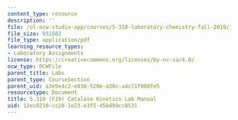 ```yaml
---
content_type: resource
description: ''
file: /ol-ocw-studio-app/courses/5-310-laboratory-chemistry-fall-2019/12ec0210cc281e23e3f545bd99cc8531_MIT5_310F19_Lab5.pdf
file_size: 931582
file_type: application/pdf
learning_resource_types:
- Laboratory Assignments
license: https://creativecommons.org/licenses/by-nc-sa/4.0/
ocw_type: OCWFile
parent_title: Labs
parent_type: CourseSection
parent_uid: a3e5e4c2-e038-520e-a30c-a4c71f000fe5
resourcetype: Document
title: 5.310 (F19) Catalase Kinetics Lab Manual
uid: 12ec0210-cc28-1e23-e3f5-45bd99cc8531
---
```

